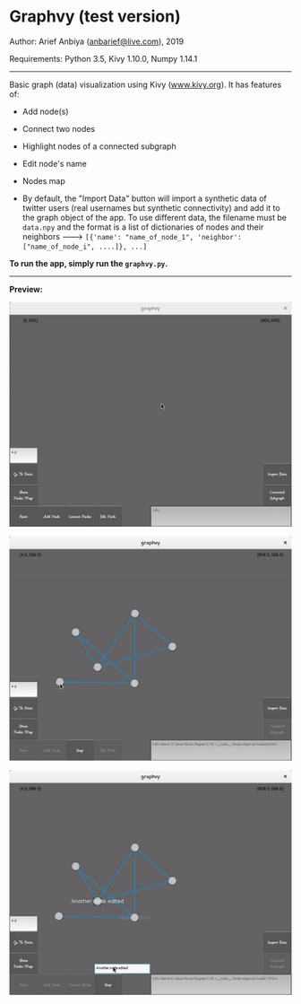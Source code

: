 # Graphvy (test version)

Author: Arief Anbiya (anbarief@live.com), 2019

Requirements: Python 3.5, Kivy 1.10.0, Numpy 1.14.1

-----

Basic graph (data) visualization using Kivy (www.kivy.org). It has features of:

- Add node(s)

- Connect two nodes

- Highlight nodes of a connected subgraph

- Edit node's name

- Nodes map

- By default, the "Import Data" button will import a synthetic data of twitter users (real usernames but synthetic connectivity) and add it to the graph object of the app. To use different data, the filename must be `data.npy` and the format is a list of dictionaries of nodes and their neighbors ---> `[{'name': "name_of_node_1", 'neighbor': ["name_of_node_i", ....]}, ...]`

**To run the app, simply run the `graphvy.py`.**

-----

**Preview:**

![](demo_01.gif)

![](demo_02.gif)

![](demo_03.gif)
